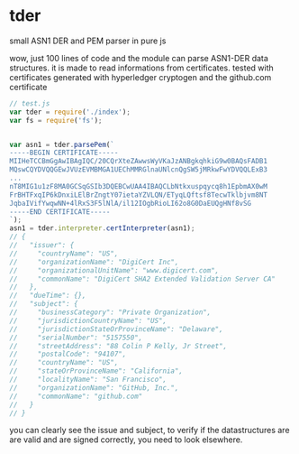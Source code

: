 # tder
small ASN1 DER and PEM parser in pure js

wow, just 100 lines of code and the module can parse ASN1-DER data structures.
it is made to read informations from certificates. 
tested with certificates generated with hyperledger cryptogen and the github.com certificate

```js
// test.js
var tder = require('./index');
var fs = require('fs');


var asn1 = tder.parsePem(`
-----BEGIN CERTIFICATE-----
MIIHeTCCBmGgAwIBAgIQC/20CQrXteZAwwsWyVKaJzANBgkqhkiG9w0BAQsFADB1
MQswCQYDVQQGEwJVUzEVMBMGA1UEChMMRGlnaUNlcnQgSW5jMRkwFwYDVQQLExB3
...
nT8MIG1u1zF8MA0GCSqGSIb3DQEBCwUAA4IBAQCLbNtkxuspqycq8h1EpbmAX0wM
FrBHTFxqIP6kDnxiLElBrZngtY07ietaYZVLQN/ETyqLQftsf8TecwTklbjvm8NT
JqbaIVifYwqwNN+4lRxS3F5lNlA/il12IOgbRioLI62o8G0DaEUQgHNf8vSG
-----END CERTIFICATE-----
`);
asn1 = tder.interpreter.certInterpreter(asn1);
// {
//   "issuer": {
//     "countryName": "US",
//     "organizationName": "DigiCert Inc",
//     "organizationalUnitName": "www.digicert.com",
//     "commonName": "DigiCert SHA2 Extended Validation Server CA"
//   },
//   "dueTime": {},
//   "subject": {
//     "businessCategory": "Private Organization",
//     "jurisdictionCountryName": "US",
//     "jurisdictionStateOrProvinceName": "Delaware",
//     "serialNumber": "5157550",
//     "streetAddress": "88 Colin P Kelly, Jr Street",
//     "postalCode": "94107",
//     "countryName": "US",
//     "stateOrProvinceName": "California",
//     "localityName": "San Francisco",
//     "organizationName": "GitHub, Inc.",
//     "commonName": "github.com"
//   }
// }
```


you can clearly see the issue and subject, to verify if the datastructures are are valid and are signed correctly, 
you need to look elsewhere.